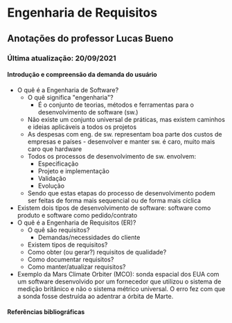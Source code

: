 # Engenharia de Requisitos

## Anotações do professor Lucas Bueno

### Última atualização: 20/09/2021

#### Introdução e compreensão da demanda do usuário
* O quê é a Engenharia de Software?
	* O quê significa "engenharia"?
		* É o conjunto de teorias, métodos e ferramentas para o desenvolvimento de software (sw.)
	* Não existe um conjunto universal de práticas, mas existem caminhos e ideias aplicáveis a todos os projetos
	* As despesas com eng. de sw. representam boa parte dos custos de empresas e países - desenvolver e manter sw. é caro, muito mais caro que hardware
	* Todos os processos de desenvolvimento de sw. envolvem:
		* Especificação
		* Projeto e implementação
		* Validação
		* Evolução
	* Sendo que estas etapas do processo de desenvolvimento podem ser feitas de forma mais sequencial ou de forma mais cíclica
* Existem dois tipos de desenvolvimento de software: software como produto e software como pedido/contrato
* O quê é a Engenharia de Requisitos (ER)?
	* O quê são requisitos?
		* Demandas/necessidades do cliente
	* Existem tipos de requisitos?
	* Como obter (ou gerar?) requisitos de qualidade?
	* Como documentar requisitos?
	* Como manter/atualizar requisitos?
* Exemplo da Mars Climate Orbiter (MCO): sonda espacial dos EUA com um software desenvolvido por um fornecedor que utilizou o sistema de medição britânico e não o sistema métrico universal. O erro fez com que a sonda fosse destruída ao adentrar a órbita de Marte.

#### Referências bibliográficas
